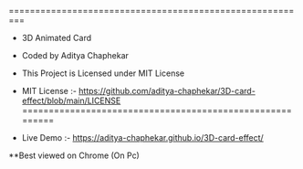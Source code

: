 =========================================================
* 3D Animated Card
* Coded by Aditya Chaphekar
* This Project is Licensed under MIT License
* MIT License :- https://github.com/aditya-chaphekar/3D-card-effect/blob/main/LICENSE
=========================================================


* Live Demo :- https://aditya-chaphekar.github.io/3D-card-effect/

**Best viewed on Chrome (On Pc) 
